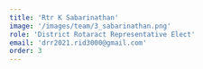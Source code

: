 ```yaml
---
title: 'Rtr K Sabarinathan'
image: '/images/team/3_sabarinathan.png'
role: 'District Rotaract Representative Elect'
email: 'drr2021.rid3000@gmail.com'
order: 3
---
```


